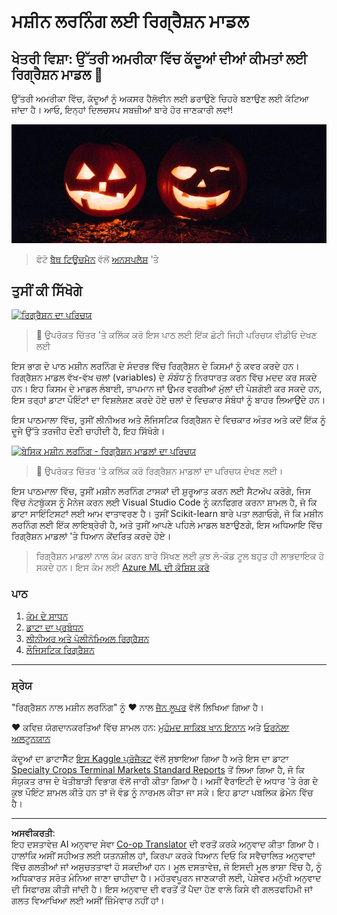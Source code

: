 <!--
CO_OP_TRANSLATOR_METADATA:
{
  "original_hash": "508582278dbb8edd2a8a80ac96ef416c",
  "translation_date": "2025-08-29T16:35:23+00:00",
  "source_file": "2-Regression/README.md",
  "language_code": "pa"
}
-->
# ਮਸ਼ੀਨ ਲਰਨਿੰਗ ਲਈ ਰਿਗ੍ਰੈਸ਼ਨ ਮਾਡਲ
## ਖੇਤਰੀ ਵਿਸ਼ਾ: ਉੱਤਰੀ ਅਮਰੀਕਾ ਵਿੱਚ ਕੱਦੂਆਂ ਦੀਆਂ ਕੀਮਤਾਂ ਲਈ ਰਿਗ੍ਰੈਸ਼ਨ ਮਾਡਲ 🎃

ਉੱਤਰੀ ਅਮਰੀਕਾ ਵਿੱਚ, ਕੱਦੂਆਂ ਨੂੰ ਅਕਸਰ ਹੈਲੋਵੀਨ ਲਈ ਡਰਾਉਣੇ ਚਿਹਰੇ ਬਣਾਉਣ ਲਈ ਕੱਟਿਆ ਜਾਂਦਾ ਹੈ। ਆਓ, ਇਨ੍ਹਾਂ ਦਿਲਚਸਪ ਸਬਜ਼ੀਆਂ ਬਾਰੇ ਹੋਰ ਜਾਣਕਾਰੀ ਲਵਾਂ!

![jack-o-lanterns](../../../translated_images/jack-o-lanterns.181c661a9212457d7756f37219f660f1358af27554d856e5a991f16b4e15337c.pa.jpg)
> ਫੋਟੋ <a href="https://unsplash.com/@teutschmann?utm_source=unsplash&utm_medium=referral&utm_content=creditCopyText">ਬੈਥ ਟਿਊਚਮੈਨ</a> ਵੱਲੋਂ <a href="https://unsplash.com/s/photos/jack-o-lanterns?utm_source=unsplash&utm_medium=referral&utm_content=creditCopyText">ਅਨਸਪਲੈਸ਼</a> 'ਤੇ

## ਤੁਸੀਂ ਕੀ ਸਿੱਖੋਗੇ

[![ਰਿਗ੍ਰੈਸ਼ਨ ਦਾ ਪਰਿਚਯ](https://img.youtube.com/vi/5QnJtDad4iQ/0.jpg)](https://youtu.be/5QnJtDad4iQ "ਰਿਗ੍ਰੈਸ਼ਨ ਪਰਿਚਯ ਵੀਡੀਓ - ਦੇਖਣ ਲਈ ਕਲਿੱਕ ਕਰੋ!")
> 🎥 ਉਪਰੋਕਤ ਚਿੱਤਰ 'ਤੇ ਕਲਿੱਕ ਕਰੋ ਇਸ ਪਾਠ ਲਈ ਇੱਕ ਛੋਟੀ ਜਿਹੀ ਪਰਿਚਯ ਵੀਡੀਓ ਦੇਖਣ ਲਈ

ਇਸ ਭਾਗ ਦੇ ਪਾਠ ਮਸ਼ੀਨ ਲਰਨਿੰਗ ਦੇ ਸੰਦਰਭ ਵਿੱਚ ਰਿਗ੍ਰੈਸ਼ਨ ਦੇ ਕਿਸਮਾਂ ਨੂੰ ਕਵਰ ਕਰਦੇ ਹਨ। ਰਿਗ੍ਰੈਸ਼ਨ ਮਾਡਲ ਵੱਖ-ਵੱਖ ਚਲਾਂ (variables) ਦੇ _ਸੰਬੰਧ_ ਨੂੰ ਨਿਰਧਾਰਤ ਕਰਨ ਵਿੱਚ ਮਦਦ ਕਰ ਸਕਦੇ ਹਨ। ਇਹ ਕਿਸਮ ਦੇ ਮਾਡਲ ਲੰਬਾਈ, ਤਾਪਮਾਨ ਜਾਂ ਉਮਰ ਵਰਗੀਆਂ ਮੁੱਲਾਂ ਦੀ ਪੇਸ਼ਗੋਈ ਕਰ ਸਕਦੇ ਹਨ, ਇਸ ਤਰ੍ਹਾਂ ਡਾਟਾ ਪੌਇੰਟਾਂ ਦਾ ਵਿਸ਼ਲੇਸ਼ਣ ਕਰਦੇ ਹੋਏ ਚਲਾਂ ਦੇ ਵਿਚਕਾਰ ਸੰਬੰਧਾਂ ਨੂੰ ਬਾਹਰ ਲਿਆਉਂਦੇ ਹਨ।

ਇਸ ਪਾਠਮਾਲਾ ਵਿੱਚ, ਤੁਸੀਂ ਲੀਨੀਅਰ ਅਤੇ ਲੌਜਿਸਟਿਕ ਰਿਗ੍ਰੈਸ਼ਨ ਦੇ ਵਿਚਕਾਰ ਅੰਤਰ ਅਤੇ ਕਦੋਂ ਇੱਕ ਨੂੰ ਦੂਜੇ ਉੱਤੇ ਤਰਜੀਹ ਦੇਣੀ ਚਾਹੀਦੀ ਹੈ, ਇਹ ਸਿੱਖੋਗੇ।

[![ਬੇਸਿਕ ਮਸ਼ੀਨ ਲਰਨਿੰਗ - ਰਿਗ੍ਰੈਸ਼ਨ ਮਾਡਲਾਂ ਦਾ ਪਰਿਚਯ](https://img.youtube.com/vi/XA3OaoW86R8/0.jpg)](https://youtu.be/XA3OaoW86R8 "ਬੇਸਿਕ ਮਸ਼ੀਨ ਲਰਨਿੰਗ - ਰਿਗ੍ਰੈਸ਼ਨ ਮਾਡਲਾਂ ਦਾ ਪਰਿਚਯ")

> 🎥 ਉਪਰੋਕਤ ਚਿੱਤਰ 'ਤੇ ਕਲਿੱਕ ਕਰੋ ਰਿਗ੍ਰੈਸ਼ਨ ਮਾਡਲਾਂ ਦਾ ਪਰਿਚਯ ਦੇਖਣ ਲਈ।

ਇਸ ਪਾਠਮਾਲਾ ਵਿੱਚ, ਤੁਸੀਂ ਮਸ਼ੀਨ ਲਰਨਿੰਗ ਟਾਸਕਾਂ ਦੀ ਸ਼ੁਰੂਆਤ ਕਰਨ ਲਈ ਸੈਟਅੱਪ ਕਰੋਗੇ, ਜਿਸ ਵਿੱਚ ਨੋਟਬੁੱਕਸ ਨੂੰ ਮੈਨੇਜ ਕਰਨ ਲਈ Visual Studio Code ਨੂੰ ਕਨਫਿਗਰ ਕਰਨਾ ਸ਼ਾਮਲ ਹੈ, ਜੋ ਕਿ ਡਾਟਾ ਸਾਇੰਟਿਸਟਾਂ ਲਈ ਆਮ ਵਾਤਾਵਰਣ ਹੈ। ਤੁਸੀਂ Scikit-learn ਬਾਰੇ ਪਤਾ ਲਗਾਓਗੇ, ਜੋ ਕਿ ਮਸ਼ੀਨ ਲਰਨਿੰਗ ਲਈ ਇੱਕ ਲਾਇਬ੍ਰੇਰੀ ਹੈ, ਅਤੇ ਤੁਸੀਂ ਆਪਣੇ ਪਹਿਲੇ ਮਾਡਲ ਬਣਾਉਣਗੇ, ਇਸ ਅਧਿਆਇ ਵਿੱਚ ਰਿਗ੍ਰੈਸ਼ਨ ਮਾਡਲਾਂ 'ਤੇ ਧਿਆਨ ਕੇਂਦਰਿਤ ਕਰਦੇ ਹੋਏ।

> ਰਿਗ੍ਰੈਸ਼ਨ ਮਾਡਲਾਂ ਨਾਲ ਕੰਮ ਕਰਨ ਬਾਰੇ ਸਿੱਖਣ ਲਈ ਕੁਝ ਲੋ-ਕੋਡ ਟੂਲ ਬਹੁਤ ਹੀ ਲਾਭਦਾਇਕ ਹੋ ਸਕਦੇ ਹਨ। ਇਸ ਕੰਮ ਲਈ [Azure ML ਦੀ ਕੋਸ਼ਿਸ਼ ਕਰੋ](https://docs.microsoft.com/learn/modules/create-regression-model-azure-machine-learning-designer/?WT.mc_id=academic-77952-leestott)

### ਪਾਠ

1. [ਕੰਮ ਦੇ ਸਾਧਨ](1-Tools/README.md)
2. [ਡਾਟਾ ਦਾ ਪ੍ਰਬੰਧਨ](2-Data/README.md)
3. [ਲੀਨੀਅਰ ਅਤੇ ਪੋਲੀਨੋਮਿਅਲ ਰਿਗ੍ਰੈਸ਼ਨ](3-Linear/README.md)
4. [ਲੌਜਿਸਟਿਕ ਰਿਗ੍ਰੈਸ਼ਨ](4-Logistic/README.md)

---
### ਸ਼੍ਰੇਯ

"ਰਿਗ੍ਰੈਸ਼ਨ ਨਾਲ ਮਸ਼ੀਨ ਲਰਨਿੰਗ" ਨੂੰ ♥️ ਨਾਲ [ਜੈਨ ਲੂਪਰ](https://twitter.com/jenlooper) ਵੱਲੋਂ ਲਿਖਿਆ ਗਿਆ ਹੈ।

♥️ ਕਵਿਜ਼ ਯੋਗਦਾਨਕਰਤਿਆਂ ਵਿੱਚ ਸ਼ਾਮਲ ਹਨ: [ਮੁਹੰਮਦ ਸਾਕਿਬ ਖਾਨ ਇਨਾਨ](https://twitter.com/Sakibinan) ਅਤੇ [ਓਰਨੇਲਾ ਅਲਟੂਨਯਾਨ](https://twitter.com/ornelladotcom)

ਕੱਦੂਆਂ ਦਾ ਡਾਟਾਸੈੱਟ [ਇਸ Kaggle ਪ੍ਰੋਜੈਕਟ](https://www.kaggle.com/usda/a-year-of-pumpkin-prices) ਵੱਲੋਂ ਸੁਝਾਇਆ ਗਿਆ ਹੈ ਅਤੇ ਇਸ ਦਾ ਡਾਟਾ [Specialty Crops Terminal Markets Standard Reports](https://www.marketnews.usda.gov/mnp/fv-report-config-step1?type=termPrice) ਤੋਂ ਲਿਆ ਗਿਆ ਹੈ, ਜੋ ਕਿ ਸੰਯੁਕਤ ਰਾਜ ਦੇ ਖੇਤੀਬਾੜੀ ਵਿਭਾਗ ਵੱਲੋਂ ਜਾਰੀ ਕੀਤਾ ਗਿਆ ਹੈ। ਅਸੀਂ ਵੈਰਾਇਟੀ ਦੇ ਅਧਾਰ 'ਤੇ ਰੰਗ ਦੇ ਕੁਝ ਪੌਇੰਟ ਸ਼ਾਮਲ ਕੀਤੇ ਹਨ ਤਾਂ ਜੋ ਵੰਡ ਨੂੰ ਨਾਰਮਲ ਕੀਤਾ ਜਾ ਸਕੇ। ਇਹ ਡਾਟਾ ਪਬਲਿਕ ਡੋਮੇਨ ਵਿੱਚ ਹੈ।

---

**ਅਸਵੀਕਰਤੀ**:  
ਇਹ ਦਸਤਾਵੇਜ਼ AI ਅਨੁਵਾਦ ਸੇਵਾ [Co-op Translator](https://github.com/Azure/co-op-translator) ਦੀ ਵਰਤੋਂ ਕਰਕੇ ਅਨੁਵਾਦ ਕੀਤਾ ਗਿਆ ਹੈ। ਹਾਲਾਂਕਿ ਅਸੀਂ ਸਹੀਅਤ ਲਈ ਯਤਨਸ਼ੀਲ ਹਾਂ, ਕਿਰਪਾ ਕਰਕੇ ਧਿਆਨ ਦਿਓ ਕਿ ਸਵੈਚਾਲਿਤ ਅਨੁਵਾਦਾਂ ਵਿੱਚ ਗਲਤੀਆਂ ਜਾਂ ਅਸੁਚਤਤਾਵਾਂ ਹੋ ਸਕਦੀਆਂ ਹਨ। ਮੂਲ ਦਸਤਾਵੇਜ਼, ਜੋ ਇਸਦੀ ਮੂਲ ਭਾਸ਼ਾ ਵਿੱਚ ਹੈ, ਨੂੰ ਅਧਿਕਾਰਤ ਸਰੋਤ ਮੰਨਿਆ ਜਾਣਾ ਚਾਹੀਦਾ ਹੈ। ਮਹੱਤਵਪੂਰਨ ਜਾਣਕਾਰੀ ਲਈ, ਪੇਸ਼ੇਵਰ ਮਨੁੱਖੀ ਅਨੁਵਾਦ ਦੀ ਸਿਫਾਰਸ਼ ਕੀਤੀ ਜਾਂਦੀ ਹੈ। ਇਸ ਅਨੁਵਾਦ ਦੀ ਵਰਤੋਂ ਤੋਂ ਪੈਦਾ ਹੋਣ ਵਾਲੇ ਕਿਸੇ ਵੀ ਗਲਤਫਹਿਮੀ ਜਾਂ ਗਲਤ ਵਿਆਖਿਆ ਲਈ ਅਸੀਂ ਜ਼ਿੰਮੇਵਾਰ ਨਹੀਂ ਹਾਂ।